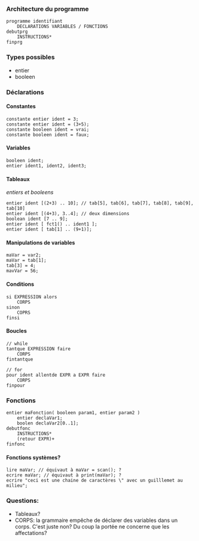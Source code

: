 

### Architecture du programme

```
programme identifiant
	DECLARATIONS VARIABLES / FONCTIONS
debutprg
	INSTRUCTIONS*
finprg
```

### Types possibles 

- entier
- booleen


### Déclarations

#### Constantes

```
constante entier ident = 3;
constante entier ident = (3+5);
constante booleen ident = vrai;
constante booleen ident = faux;
```

#### Variables

```
booleen ident;
entier ident1, ident2, ident3;
```

#### Tableaux

_entiers et booleens_

```
entier ident [(2+3) .. 10]; // tab[5], tab[6], tab[7], tab[8], tab[9], tab[10]
entier ident [(4+3), 3..4]; // deux dimensions
boolean ident [7 .. 9];
entier ident [ fct1() .. ident1 ];
entier ident [ tab[1] .. (9+1)];
```

#### Manipulations de variables

```
maVar = var2;
maVar = tab[1];
tab[3] = 4;
mavVar = 56;
```

#### Conditions

```
si EXPRESSION alors
	CORPS
sinon 
	COPRS
finsi
```

#### Boucles

```
// while
tantque EXPRESSION faire
	CORPS
fintantque

// for
pour ident allentde EXPR a EXPR faire
	CORPS
finpour
```

### Fonctions

```
entier maFonction( booleen param1, entier param2 )
	entier declaVar1;
	boolen declaVar2[0..1];
debutfonc
	INSTRUCTIONS*
	(retour EXPR)+
finfonc
```

#### Fonctions systèmes? 

 ```
lire maVar; // équivaut à maVar = scan(); ? 
ecrire maVar; // équivaut à print(maVar); ?
ecrire "ceci est une chaine de caractères \" avec un guilllemet au milieu";
 ```

### Questions:

- Tableaux?
- CORPS: la grammaire empêche de déclarer des variables dans un corps. C'est juste non? Du coup la portée ne concerne que les affectations? 
